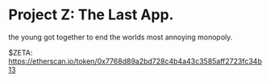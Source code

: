 # Project Z: The Last App.
the young got together to end the worlds most annoying monopoly.

$ZETA: https://etherscan.io/token/0x7768d89a2bd728c4b4a43c3585aff2723fc34b13

